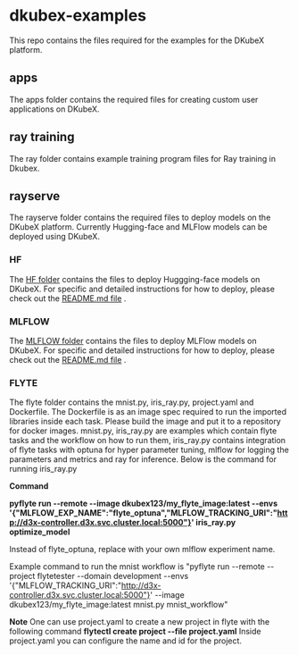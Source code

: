 # dkubex-examples
This repo contains the files required for the examples for the DKubeX platform.

## apps
The apps folder contains the required files for creating custom user applications on DKubeX.

## ray training

The ray folder contains example training program files for Ray training in Dkubex.

## rayserve
The rayserve folder contains the required files to deploy models on the DKubeX platform. Currently Hugging-face and MLFlow models can be deployed using DKubeX.

### HF
The [HF folder](rayserve/HF) contains the files to deploy Huggging-face models on DKubeX. For specific and detailed instructions for how to deploy, please check out the [README.md file](rayserve/HF/README.md) .

### MLFLOW
The [MLFLOW folder](rayserve/MLFLOW) contains the files to deploy MLFlow models on DKubeX. For specific and detailed instructions for how to deploy, please check out the [README.md file](rayserve/MLFLOW/README.md) .

### FLYTE
The flyte folder contains the mnist.py, iris_ray.py, project.yaml and Dockerfile. The Dockerfile is as an image spec required to run the imported libraries inside each task. Please build the image and put it to a repository for docker images. 
mnist.py, iris_ray.py are examples which contain flyte tasks and the workflow on how to run them, iris_ray.py contains integration of flyte tasks with optuna for hyper parameter tuning, mlflow for logging the parameters and metrics and ray for inference. Below is the command for running iris_ray.py


**Command** 

**pyflyte run --remote --image dkubex123/my_flyte_image:latest --envs '{"MLFLOW_EXP_NAME":"flyte_optuna","MLFLOW_TRACKING_URI":"http://d3x-controller.d3x.svc.cluster.local:5000"}' iris_ray.py optimize_model**

Instead of flyte_optuna, replace with your own mlflow experiment name.

Example command to run the mnist workflow is "pyflyte run --remote --project flytetester --domain development --envs '{"MLFLOW_TRACKING_URI":"http://d3x-controller.d3x.svc.cluster.local:5000"}' --image dkubex123/my_flyte_image:latest mnist.py mnist_workflow"


**Note**
One can use project.yaml to create a new project in flyte with the following command **flytectl create project --file project.yaml**
Inside project.yaml you can configure the name and id for the project.
